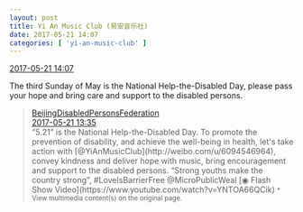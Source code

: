 ```yaml
---
layout: post
title: Yi An Music Club (易安音乐社)
date: 2017-05-21 14:07
categories: [ 'yi-an-music-club' ]
---
```


<div class="weibo-info">
  <a href="http://weibo.com/6094546964/F4874np8B">2017-05-21 14:07</a>
</div>

The third Sunday of May is the National Help-the-Disabled Day, please pass your hope and bring care and support to the disabled persons.

<!-- more -->

> <div class="weibo-post-name">
>   <a href="http://weibo.com/u/2611704931">BeijingDisabledPersonsFederation</a>
> </div>
> <div class="weibo-info">
>   <a href="http://weibo.com/2611704931/F47TI7L8S">2017-05-21 13:35</a>
> </div>
> “5.21” is the National Help-the-Disabled Day. To promote the prevention of disability, and achieve the well-being in health, let's take action with [@YiAnMusicClub](http://weibo.com/u/6094546964), convey kindness and deliver hope with music, bring encouragement and support to the disabled persons. “Strong youths make the country strong”, #LoveIsBarrierFree @MicroPublicWeal [◉ Flash Show Video](https://www.youtube.com/watch?v=YNTOA66QCik)  
> <small>* View multimedia content(s) on the original page.</small>
